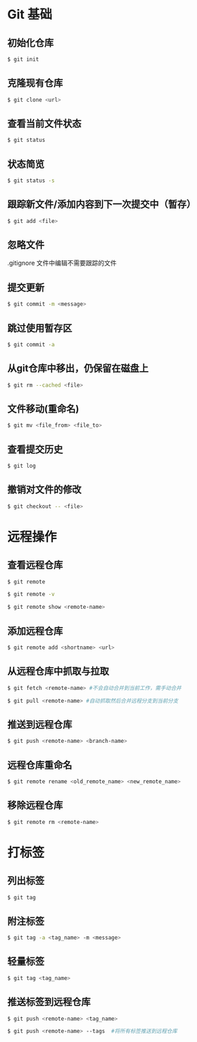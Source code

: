 # Git 基础

## 初始化仓库

```bash
$ git init
```

## 克隆现有仓库

```bash
$ git clone <url>
```

## 查看当前文件状态

```bash
$ git status
```

## 状态简览

```bash
$ git status -s
```

## 跟踪新文件/添加内容到下一次提交中（暂存）

```bash
$ git add <file> 
```

## 忽略文件

.gitignore 文件中编辑不需要跟踪的文件

## 提交更新

```bash
$ git commit -m <message>
```

## 跳过使用暂存区

```bash
$ git commit -a
```

## 从git仓库中移出，仍保留在磁盘上

```bash
$ git rm --cached <file>
```

## 文件移动(重命名)

```bash
$ git mv <file_from> <file_to>
```

## 查看提交历史

```bash
$ git log
```

## 撤销对文件的修改

```bash
$ git checkout -- <file>
```

# 远程操作

## 查看远程仓库

```bash
$ git remote

$ git remote -v

$ git remote show <remote-name>
```

## 添加远程仓库

```bash
$ git remote add <shortname> <url>
```

## 从远程仓库中抓取与拉取

```bash
$ git fetch <remote-name> #不会自动合并到当前工作，需手动合并

$ git pull <remote-name> #自动抓取然后合并远程分支到当前分支
```

## 推送到远程仓库

```bash
$ git push <remote-name> <branch-name>
```

## 远程仓库重命名

```bash
$ git remote rename <old_remote_name> <new_remote_name>
```

## 移除远程仓库

```bash
$ git remote rm <remote-name>
```

# 打标签

## 列出标签

```bash
$ git tag
```

## 附注标签

```bash
$ git tag -a <tag_name> -m <message>
```

## 轻量标签

```bash
$ git tag <tag_name>
```

## 推送标签到远程仓库

```bash
$ git push <remote-name> <tag_name>

$ git push <remote-name> --tags  #将所有标签推送到远程仓库
```
